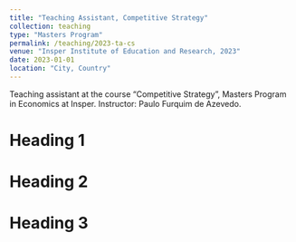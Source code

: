 ```yaml
---
title: "Teaching Assistant, Competitive Strategy"
collection: teaching
type: "Masters Program"
permalink: /teaching/2023-ta-cs
venue: "Insper Institute of Education and Research, 2023"
date: 2023-01-01
location: "City, Country"
---
```


Teaching assistant at the course “Competitive Strategy”, Masters Program in Economics at Insper. Instructor: Paulo Furquim de Azevedo.

Heading 1
======

Heading 2
======

Heading 3
======
